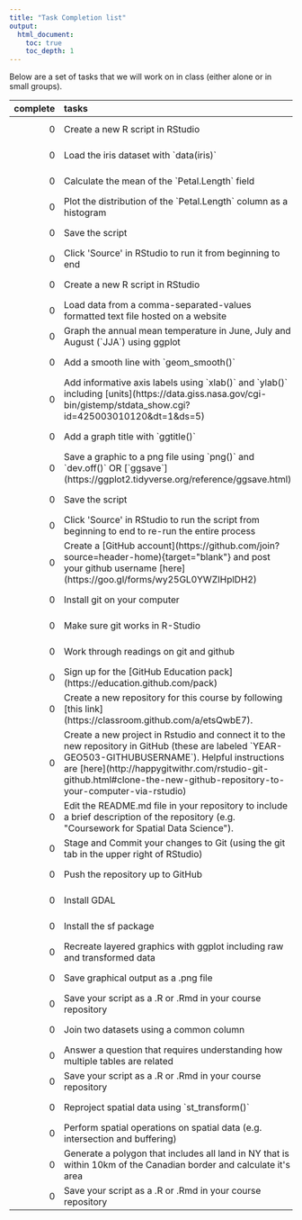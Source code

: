 ```yaml
---
title: "Task Completion list"
output:
  html_document:
    toc: true
    toc_depth: 1
---
```




Below are a set of tasks that we will work on in class (either alone or in small groups).


<table>
 <thead>
  <tr>
   <th style="text-align:right;"> complete </th>
   <th style="text-align:left;"> tasks </th>
   <th style="text-align:left;"> task </th>
   <th style="text-align:left;"> date </th>
  </tr>
 </thead>
<tbody>
  <tr>
   <td style="text-align:right;"> 0 </td>
   <td style="text-align:left;"> Create a new R script in RStudio </td>
   <td style="text-align:left;"> [CS_01](./CS_01.html) </td>
   <td style="text-align:left;"> 2018-08-30 </td>
  </tr>
  <tr>
   <td style="text-align:right;"> 0 </td>
   <td style="text-align:left;"> Load the iris dataset with `data(iris)` </td>
   <td style="text-align:left;"> [CS_01](./CS_01.html) </td>
   <td style="text-align:left;"> 2018-08-30 </td>
  </tr>
  <tr>
   <td style="text-align:right;"> 0 </td>
   <td style="text-align:left;"> Calculate the mean of the `Petal.Length` field </td>
   <td style="text-align:left;"> [CS_01](./CS_01.html) </td>
   <td style="text-align:left;"> 2018-08-30 </td>
  </tr>
  <tr>
   <td style="text-align:right;"> 0 </td>
   <td style="text-align:left;"> Plot the distribution of the `Petal.Length` column as a histogram </td>
   <td style="text-align:left;"> [CS_01](./CS_01.html) </td>
   <td style="text-align:left;"> 2018-08-30 </td>
  </tr>
  <tr>
   <td style="text-align:right;"> 0 </td>
   <td style="text-align:left;"> Save the script </td>
   <td style="text-align:left;"> [CS_01](./CS_01.html) </td>
   <td style="text-align:left;"> 2018-08-30 </td>
  </tr>
  <tr>
   <td style="text-align:right;"> 0 </td>
   <td style="text-align:left;"> Click 'Source' in RStudio to run it from beginning to end </td>
   <td style="text-align:left;"> [CS_01](./CS_01.html) </td>
   <td style="text-align:left;"> 2018-08-30 </td>
  </tr>
  <tr>
   <td style="text-align:right;"> 0 </td>
   <td style="text-align:left;"> Create a new R script in RStudio </td>
   <td style="text-align:left;"> [CS_02](./CS_02.html) </td>
   <td style="text-align:left;"> 2018-09-06 </td>
  </tr>
  <tr>
   <td style="text-align:right;"> 0 </td>
   <td style="text-align:left;"> Load data from a comma-separated-values formatted text file hosted on a website </td>
   <td style="text-align:left;"> [CS_02](./CS_02.html) </td>
   <td style="text-align:left;"> 2018-09-06 </td>
  </tr>
  <tr>
   <td style="text-align:right;"> 0 </td>
   <td style="text-align:left;"> Graph the annual mean temperature in June, July and August (`JJA`) using ggplot </td>
   <td style="text-align:left;"> [CS_02](./CS_02.html) </td>
   <td style="text-align:left;"> 2018-09-06 </td>
  </tr>
  <tr>
   <td style="text-align:right;"> 0 </td>
   <td style="text-align:left;"> Add a smooth line with `geom_smooth()` </td>
   <td style="text-align:left;"> [CS_02](./CS_02.html) </td>
   <td style="text-align:left;"> 2018-09-06 </td>
  </tr>
  <tr>
   <td style="text-align:right;"> 0 </td>
   <td style="text-align:left;"> Add informative axis labels using `xlab()` and `ylab()` including [units](https://data.giss.nasa.gov/cgi-bin/gistemp/stdata_show.cgi?id=425003010120&amp;dt=1&amp;ds=5) </td>
   <td style="text-align:left;"> [CS_02](./CS_02.html) </td>
   <td style="text-align:left;"> 2018-09-06 </td>
  </tr>
  <tr>
   <td style="text-align:right;"> 0 </td>
   <td style="text-align:left;"> Add a graph title with `ggtitle()` </td>
   <td style="text-align:left;"> [CS_02](./CS_02.html) </td>
   <td style="text-align:left;"> 2018-09-06 </td>
  </tr>
  <tr>
   <td style="text-align:right;"> 0 </td>
   <td style="text-align:left;"> Save a graphic to a png file using `png()` and `dev.off()` OR [`ggsave`](https://ggplot2.tidyverse.org/reference/ggsave.html) </td>
   <td style="text-align:left;"> [CS_02](./CS_02.html) </td>
   <td style="text-align:left;"> 2018-09-06 </td>
  </tr>
  <tr>
   <td style="text-align:right;"> 0 </td>
   <td style="text-align:left;"> Save the script </td>
   <td style="text-align:left;"> [CS_02](./CS_02.html) </td>
   <td style="text-align:left;"> 2018-09-06 </td>
  </tr>
  <tr>
   <td style="text-align:right;"> 0 </td>
   <td style="text-align:left;"> Click 'Source' in RStudio to run the script from beginning to end to re-run the entire process </td>
   <td style="text-align:left;"> [CS_02](./CS_02.html) </td>
   <td style="text-align:left;"> 2018-09-06 </td>
  </tr>
  <tr>
   <td style="text-align:right;"> 0 </td>
   <td style="text-align:left;"> Create a [GitHub account](https://github.com/join?source=header-home){target=&quot;blank&quot;} and post your github username [here](https://goo.gl/forms/wy25GL0YWZIHplDH2) </td>
   <td style="text-align:left;"> [TK_01](./TK_01.html) </td>
   <td style="text-align:left;"> 2018-09-06 </td>
  </tr>
  <tr>
   <td style="text-align:right;"> 0 </td>
   <td style="text-align:left;"> Install git on your computer </td>
   <td style="text-align:left;"> [TK_01](./TK_01.html) </td>
   <td style="text-align:left;"> 2018-09-06 </td>
  </tr>
  <tr>
   <td style="text-align:right;"> 0 </td>
   <td style="text-align:left;"> Make sure git works in R-Studio </td>
   <td style="text-align:left;"> [TK_01](./TK_01.html) </td>
   <td style="text-align:left;"> 2018-09-06 </td>
  </tr>
  <tr>
   <td style="text-align:right;"> 0 </td>
   <td style="text-align:left;"> Work through readings on git and github </td>
   <td style="text-align:left;"> [TK_01](./TK_01.html) </td>
   <td style="text-align:left;"> 2018-09-06 </td>
  </tr>
  <tr>
   <td style="text-align:right;"> 0 </td>
   <td style="text-align:left;"> Sign up for the [GitHub Education pack](https://education.github.com/pack) </td>
   <td style="text-align:left;"> [TK_01](./TK_01.html) </td>
   <td style="text-align:left;"> 2018-09-06 </td>
  </tr>
  <tr>
   <td style="text-align:right;"> 0 </td>
   <td style="text-align:left;"> Create a new repository for this course by following [this link](https://classroom.github.com/a/etsQwbE7). </td>
   <td style="text-align:left;"> [TK_02](./TK_02.html) </td>
   <td style="text-align:left;"> 2018-09-11 </td>
  </tr>
  <tr>
   <td style="text-align:right;"> 0 </td>
   <td style="text-align:left;"> Create a new project in Rstudio and connect it to the new repository in GitHub (these are labeled `YEAR-GEO503-GITHUBUSERNAME`). Helpful instructions are [here](http://happygitwithr.com/rstudio-git-github.html#clone-the-new-github-repository-to-your-computer-via-rstudio) </td>
   <td style="text-align:left;"> [TK_02](./TK_02.html) </td>
   <td style="text-align:left;"> 2018-09-11 </td>
  </tr>
  <tr>
   <td style="text-align:right;"> 0 </td>
   <td style="text-align:left;"> Edit the README.md file in your repository to include a brief description of the repository (e.g. &quot;Coursework for Spatial Data Science&quot;). </td>
   <td style="text-align:left;"> [TK_02](./TK_02.html) </td>
   <td style="text-align:left;"> 2018-09-11 </td>
  </tr>
  <tr>
   <td style="text-align:right;"> 0 </td>
   <td style="text-align:left;"> Stage and Commit your changes to Git (using the git tab in the upper right of RStudio) </td>
   <td style="text-align:left;"> [TK_02](./TK_02.html) </td>
   <td style="text-align:left;"> 2018-09-11 </td>
  </tr>
  <tr>
   <td style="text-align:right;"> 0 </td>
   <td style="text-align:left;"> Push the repository up to GitHub </td>
   <td style="text-align:left;"> [TK_02](./TK_02.html) </td>
   <td style="text-align:left;"> 2018-09-11 </td>
  </tr>
  <tr>
   <td style="text-align:right;"> 0 </td>
   <td style="text-align:left;"> Install GDAL </td>
   <td style="text-align:left;"> [TK_03](./TK_03.html) </td>
   <td style="text-align:left;"> 2018-09-11 </td>
  </tr>
  <tr>
   <td style="text-align:right;"> 0 </td>
   <td style="text-align:left;"> Install the sf package </td>
   <td style="text-align:left;"> [TK_03](./TK_03.html) </td>
   <td style="text-align:left;"> 2018-09-11 </td>
  </tr>
  <tr>
   <td style="text-align:right;"> 0 </td>
   <td style="text-align:left;"> Recreate layered graphics with ggplot including raw and transformed data </td>
   <td style="text-align:left;"> [CS_03](./CS_03.html) </td>
   <td style="text-align:left;"> 2018-09-13 </td>
  </tr>
  <tr>
   <td style="text-align:right;"> 0 </td>
   <td style="text-align:left;"> Save graphical output as a .png file </td>
   <td style="text-align:left;"> [CS_03](./CS_03.html) </td>
   <td style="text-align:left;"> 2018-09-13 </td>
  </tr>
  <tr>
   <td style="text-align:right;"> 0 </td>
   <td style="text-align:left;"> Save your script as a .R or .Rmd in your course repository </td>
   <td style="text-align:left;"> [CS_03](./CS_03.html) </td>
   <td style="text-align:left;"> 2018-09-13 </td>
  </tr>
  <tr>
   <td style="text-align:right;"> 0 </td>
   <td style="text-align:left;"> Join two datasets using a common column </td>
   <td style="text-align:left;"> [CS_04](./CS_04.html) </td>
   <td style="text-align:left;"> 2018-09-20 </td>
  </tr>
  <tr>
   <td style="text-align:right;"> 0 </td>
   <td style="text-align:left;"> Answer a question that requires understanding how multiple tables are related </td>
   <td style="text-align:left;"> [CS_04](./CS_04.html) </td>
   <td style="text-align:left;"> 2018-09-20 </td>
  </tr>
  <tr>
   <td style="text-align:right;"> 0 </td>
   <td style="text-align:left;"> Save your script as a .R or .Rmd in your course repository </td>
   <td style="text-align:left;"> [CS_04](./CS_04.html) </td>
   <td style="text-align:left;"> 2018-09-20 </td>
  </tr>
  <tr>
   <td style="text-align:right;"> 0 </td>
   <td style="text-align:left;"> Reproject spatial data using `st_transform()` </td>
   <td style="text-align:left;"> [CS_05](./CS_05.html) </td>
   <td style="text-align:left;"> 2018-09-25 </td>
  </tr>
  <tr>
   <td style="text-align:right;"> 0 </td>
   <td style="text-align:left;"> Perform spatial operations on spatial data (e.g. intersection and buffering) </td>
   <td style="text-align:left;"> [CS_05](./CS_05.html) </td>
   <td style="text-align:left;"> 2018-09-25 </td>
  </tr>
  <tr>
   <td style="text-align:right;"> 0 </td>
   <td style="text-align:left;"> Generate a polygon that includes all land in NY that is within 10km of the Canadian border and calculate it's area </td>
   <td style="text-align:left;"> [CS_05](./CS_05.html) </td>
   <td style="text-align:left;"> 2018-09-25 </td>
  </tr>
  <tr>
   <td style="text-align:right;"> 0 </td>
   <td style="text-align:left;"> Save your script as a .R or .Rmd in your course repository </td>
   <td style="text-align:left;"> [CS_05](./CS_05.html) </td>
   <td style="text-align:left;"> 2018-09-25 </td>
  </tr>
</tbody>
</table>

